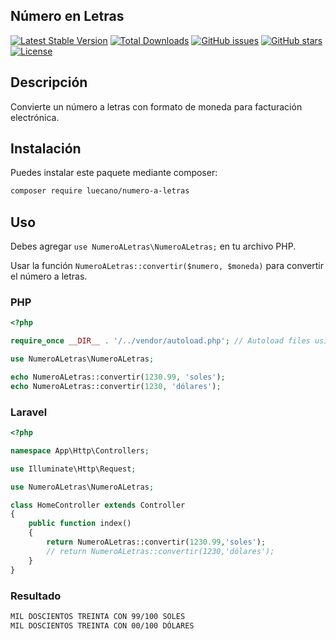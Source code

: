 ## Número en Letras
[![Latest Stable Version](https://poser.pugx.org/luecano/numero-a-letras/v/stable)](https://packagist.org/packages/luecano/numero-a-letras)
[![Total Downloads](https://poser.pugx.org/luecano/numero-a-letras/downloads)](https://packagist.org/packages/luecano/numero-a-letras)
[![GitHub issues](https://img.shields.io/github/issues/luecano/numero-a-letras.svg)](https://github.com/luecano/numero-a-letras/issues)
[![GitHub stars](https://img.shields.io/github/stars/luecano/numero-a-letras.svg)](https://github.com/luecano/numero-a-letras/stargazers)
[![License](https://poser.pugx.org/luecano/numero-a-letras/license)](https://packagist.org/packages/luecano/numero-a-letras)

## Descripción
Convierte un número a letras con formato de moneda para facturación electrónica.

## Instalación
Puedes instalar este paquete mediante composer:

```bash
composer require luecano/numero-a-letras
```

## Uso
Debes agregar `use NumeroALetras\NumeroALetras;` en tu archivo PHP.

Usar la función `NumeroALetras::convertir($numero, $moneda)` para convertir el número a letras.

### PHP

```php
<?php

require_once __DIR__ . '/../vendor/autoload.php'; // Autoload files using Composer autoload

use NumeroALetras\NumeroALetras;

echo NumeroALetras::convertir(1230.99, 'soles');
echo NumeroALetras::convertir(1230, 'dólares');
```

### Laravel

```php
<?php

namespace App\Http\Controllers;

use Illuminate\Http\Request;

use NumeroALetras\NumeroALetras;

class HomeController extends Controller
{
    public function index()
    {
        return NumeroALetras::convertir(1230.99,'soles');    
        // return NumeroALetras::convertir(1230,'dólares');
    }
}
```
### Resultado

```html
MIL DOSCIENTOS TREINTA CON 99/100 SOLES
MIL DOSCIENTOS TREINTA CON 00/100 DÓLARES
```
